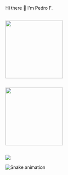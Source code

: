 Hi there 👋 I'm Pedro F.
<br>
<br>

<div>
  <a href="https://github.com/Fpereirinha">
  <img height="180em" src="https://github-readme-stats.vercel.app/api?username=Fpereirinha&show_icons=true&theme=dark&include_all_commits=true&count_private=false"/>
  
   ##
  
  <img height="180em" src="https://github-readme-stats.vercel.app/api/top-langs/?username=Fpereirinha&layout=compact&langs_count=7&theme=dark"/>
</div>


  ##
  
  
<div> 
  <a href="https://www.linkedin.com/in/pedro-fernandes-1b8614150/" target="_blank"><img src="https://img.shields.io/badge/-LinkedIn-%230077B5?style=for-the-badge&logo=linkedin&logoColor=white" target="_blank"></a> 
 
  ![Snake animation](https://github.com/Fpereirinha/Fpereirinha/blob/output/github-contribution-grid-snake.svg)
 
</div>

